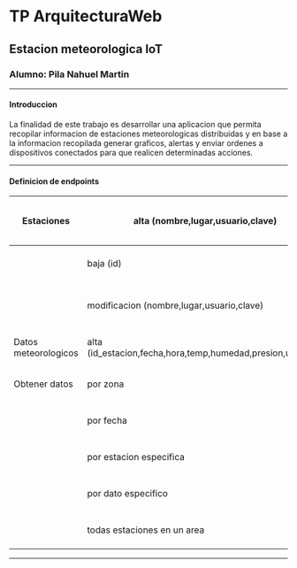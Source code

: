 # TP ArquitecturaWeb


## Estacion meteorologica IoT


### Alumno: Pila Nahuel Martin


* * *

#### Introduccion

La finalidad de este trabajo es desarrollar una aplicacion que permita recopilar informacion de estaciones meteorologicas distribuidas y en base a la informacion recopilada generar graficos, alertas y enviar ordenes a dispositivos conectados para que realicen determinadas acciones.

* * *

#### Definicion de endpoints

| Estaciones		| alta (nombre,lugar,usuario,clave)				| POST /estaciones/ (body)			| Respuestas: 200, 201, 400, 403, 500	|
| ------------- | --------------------------------------- | ----------------------------- | ----------------------------------- |
|			| baja (id)							| DELETE /estaciones/id				| Respuestas: 200, 201, 403, 500	|
|			| modificacion (nombre,lugar,usuario,clave)			| PUT /estaciones/id (body)			| Respuestas: 200, 201, 400, 403, 500	|
| Datos meteorologicos	| alta (id_estacion,fecha,hora,temp,humedad,presion,uv,lluvia)	| POST /estaciones/datos_meteorologicos (body)	| Respuestas: 201, 400, 403, 500	|
| Obtener datos		| por zona							| GET /datos_meteorologicos/x			| Respuestas: 200, 400, 403, 404	|
|			| por fecha							| GET /datos_meteorologicos/x			| Respuestas: 200, 400, 403, 404	|
|			| por estacion especifica					| GET /datos_meteorologicos/x			| Respuestas: 200, 400, 403, 404	|
|			| por dato especifico						| GET /datos_meteorologicos/x			| Respuestas: 200, 400, 403, 404	|
|			| todas estaciones en un area					| GET /estaciones?campo=area			| Respuestas: 200, 400, 403, 404	|

* * *
